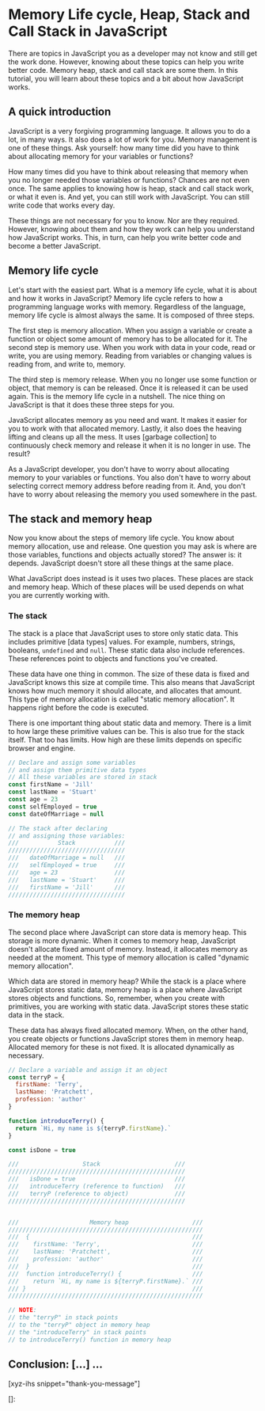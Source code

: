 # Memory Life cycle, Heap, Stack and Call Stack in JavaScript

There are topics in JavaScript you as a developer may not know and still get the work done. However, knowing about these topics can help you write better code. Memory heap, stack and call stack are some them. In this tutorial, you will learn about these topics and a bit about how JavaScript works.
<!--more-->
<!--
Table of Contents:
-->

## A quick introduction

JavaScript is a very forgiving programming language. It allows you to do a lot, in many ways. It also does a lot of work for you. Memory management is one of these things. Ask yourself: how many time did you have to think about allocating memory for your variables or functions?

How many times did you have to think about releasing that memory when you no longer needed those variables or functions? Chances are not even once. The same applies to knowing how is heap, stack and call stack work, or what it even is. And yet, you can still work with JavaScript. You can still write code that works every day.

These things are not necessary for you to know. Nor are they required. However, knowing about them and how they work can help you understand how JavaScript works. This, in turn, can help you write better code and become a better JavaScript.

## Memory life cycle

Let's start with the easiest part. What is a memory life cycle, what it is about and how it works in JavaScript? Memory life cycle refers to how a programming language works with memory. Regardless of the language, memory life cycle is almost always the same. It is composed of three steps.

The first step is memory allocation. When you assign a variable or create a function or object some amount of memory has to be allocated for it. The second step is memory use. When you work with data in your code, read or write, you are using memory. Reading from variables or changing values is reading from, and write to, memory.

The third step is memory release. When you no longer use some function or object, that memory is can be released. Once it is released it can be used again. This is the memory life cycle in a nutshell. The nice thing on JavaScript is that it does these three steps for you.

JavaScript allocates memory as you need and want. It makes it easier for you to work with that allocated memory. Lastly, it also does the heaving lifting and cleans up all the mess. It uses [garbage collection] to continuously check memory and release it when it is no longer in use. The result?

As a JavaScript developer, you don't have to worry about allocating memory to your variables or functions. You also don't have to worry about selecting correct memory address before reading from it. And, you don't have to worry about releasing the memory you used somewhere in the past.

## The stack and memory heap

Now you know about the steps of memory life cycle. You know about memory allocation, use and release. One question you may ask is where are those variables, functions and objects actually stored? The answer is: it depends. JavaScript doesn't store all these things at the same place.

What JavaScript does instead is it uses two places. These places are stack and memory heap. Which of these places will be used depends on what you are currently working with.

### The stack

The stack is a place that JavaScript uses to store only static data. This includes primitive [data types] values. For example, numbers, strings, booleans, `undefined` and `null`. These static data also include references. These references point to objects and functions you've created.

These data have one thing in common. The size of these data is fixed and JavaScript knows this size at compile time. This also means that JavaScript knows how much memory it should allocate, and allocates that amount. This type of memory allocation is called "static memory allocation". It happens right before the code is executed.

There is one important thing about static data and memory. There is a limit to how large these primitive values can be. This is also true for the stack itself. That too has limits. How high are these limits depends on specific browser and engine.

```JavaScript
// Declare and assign some variables
// and assign them primitive data types
// All these variables are stored in stack
const firstName = 'Jill'
const lastName = 'Stuart'
const age = 23
const selfEmployed = true
const dateOfMarriage = null

// The stack after declaring
// and assigning those variables:
///           Stack           ///
/////////////////////////////////
///   dateOfMarriage = null   ///
///   selfEmployed = true     ///
///   age = 23                ///
///   lastName = 'Stuart'     ///
///   firstName = 'Jill'      ///
/////////////////////////////////
```

### The memory heap

The second place where JavaScript can store data is memory heap. This storage is more dynamic. When it comes to memory heap, JavaScript doesn't allocate fixed amount of memory. Instead, it allocates memory as needed at the moment. This type of memory allocation is called "dynamic memory allocation".

Which data are stored in memory heap? While the stack is a place where JavaScript stores static data, memory heap is a place where JavaScript stores objects and functions. So, remember, when you create with primitives, you are working with static data. JavaScript stores these static data in the stack.

These data has always fixed allocated memory. When, on the other hand, you create objects or functions JavaScript stores them in memory heap. Allocated memory for these is not fixed. It is allocated dynamically as necessary.

```JavaScript
// Declare a variable and assign it an object
const terryP = {
  firstName: 'Terry',
  lastName: 'Pratchett',
  profession: 'author'
}

function introduceTerry() {
  return `Hi, my name is ${terryP.firstName}.`
}

const isDone = true

///                  Stack                     ///
//////////////////////////////////////////////////
///   isDone = true                            ///
///   introduceTerry (reference to function)   ///
///   terryP (reference to object)             ///
//////////////////////////////////////////////////


///                    Memory heap                  ///
///////////////////////////////////////////////////////
///  {                                              ///
///    firstName: 'Terry',                          ///
///    lastName: 'Pratchett',                       ///
///    profession: 'author'                         ///
///  }                                              ///
///  function introduceTerry() {                    ///
///    return `Hi, my name is ${terryP.firstName}.` ///
/// }                                               ///
///////////////////////////////////////////////////////

// NOTE:
// the "terryP" in stack points
// to the "terryP" object in memory heap
// the "introduceTerry" in stack points
// to introduceTerry() function in memory heap
```

## Conclusion: [...] ...

[xyz-ihs snippet="thank-you-message"]

<!-- ### Links -->
[]:

<!--
### Meta:
-
-->

<!--
### Keywords:
-
-->

<!--
### Resources:
-
-->
